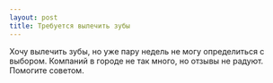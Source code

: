 ```yaml
---
layout: post 
title: Требуется вылечить зубы 
--- 
```

Хочу вылечить зубы, но уже пару недель не могу определиться с выбором. Компаний в городе не так много, но отзывы не радуют. Помогите советом.